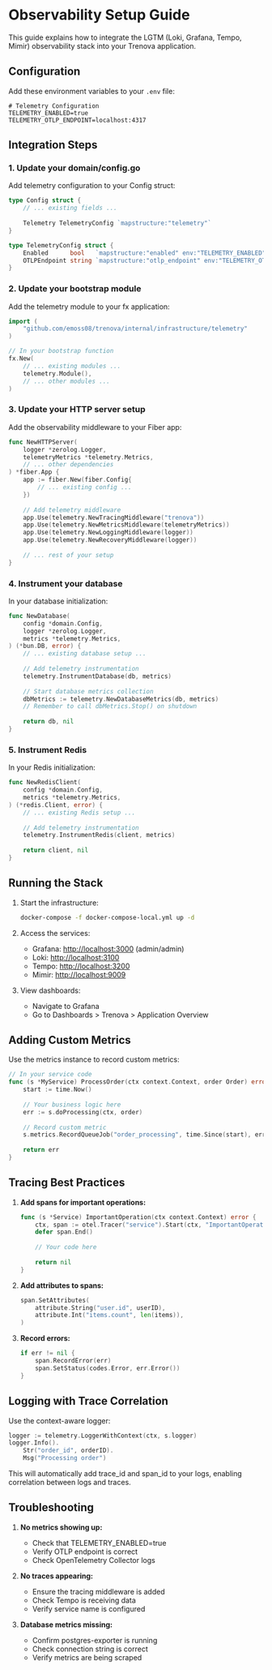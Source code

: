 <!--
Copyright 2023-2025 Eric Moss
Licensed under FSL-1.1-ALv2 (Functional Source License 1.1, Apache 2.0 Future)
Full license: https://github.com/emoss08/Trenova/blob/master/LICENSE.md-->
# Observability Setup Guide

This guide explains how to integrate the LGTM (Loki, Grafana, Tempo, Mimir) observability stack into your Trenova application.

## Configuration

Add these environment variables to your `.env` file:

```env
# Telemetry Configuration
TELEMETRY_ENABLED=true
TELEMETRY_OTLP_ENDPOINT=localhost:4317
```

## Integration Steps

### 1. Update your domain/config.go

Add telemetry configuration to your Config struct:

```go
type Config struct {
    // ... existing fields ...
    
    Telemetry TelemetryConfig `mapstructure:"telemetry"`
}

type TelemetryConfig struct {
    Enabled      bool   `mapstructure:"enabled" env:"TELEMETRY_ENABLED" default:"false"`
    OTLPEndpoint string `mapstructure:"otlp_endpoint" env:"TELEMETRY_OTLP_ENDPOINT" default:"localhost:4317"`
}
```

### 2. Update your bootstrap module

Add the telemetry module to your fx application:

```go
import (
    "github.com/emoss08/trenova/internal/infrastructure/telemetry"
)

// In your bootstrap function
fx.New(
    // ... existing modules ...
    telemetry.Module(),
    // ... other modules ...
)
```

### 3. Update your HTTP server setup

Add the observability middleware to your Fiber app:

```go
func NewHTTPServer(
    logger *zerolog.Logger,
    telemetryMetrics *telemetry.Metrics,
    // ... other dependencies
) *fiber.App {
    app := fiber.New(fiber.Config{
        // ... existing config ...
    })
    
    // Add telemetry middleware
    app.Use(telemetry.NewTracingMiddleware("trenova"))
    app.Use(telemetry.NewMetricsMiddleware(telemetryMetrics))
    app.Use(telemetry.NewLoggingMiddleware(logger))
    app.Use(telemetry.NewRecoveryMiddleware(logger))
    
    // ... rest of your setup
}
```

### 4. Instrument your database

In your database initialization:

```go
func NewDatabase(
    config *domain.Config,
    logger *zerolog.Logger,
    metrics *telemetry.Metrics,
) (*bun.DB, error) {
    // ... existing database setup ...
    
    // Add telemetry instrumentation
    telemetry.InstrumentDatabase(db, metrics)
    
    // Start database metrics collection
    dbMetrics := telemetry.NewDatabaseMetrics(db, metrics)
    // Remember to call dbMetrics.Stop() on shutdown
    
    return db, nil
}
```

### 5. Instrument Redis

In your Redis initialization:

```go
func NewRedisClient(
    config *domain.Config,
    metrics *telemetry.Metrics,
) (*redis.Client, error) {
    // ... existing Redis setup ...
    
    // Add telemetry instrumentation
    telemetry.InstrumentRedis(client, metrics)
    
    return client, nil
}
```

## Running the Stack

1. Start the infrastructure:

   ```bash
   docker-compose -f docker-compose-local.yml up -d
   ```

2. Access the services:
   - Grafana: <http://localhost:3000> (admin/admin)
   - Loki: <http://localhost:3100>
   - Tempo: <http://localhost:3200>
   - Mimir: <http://localhost:9009>

3. View dashboards:
   - Navigate to Grafana
   - Go to Dashboards > Trenova > Application Overview

## Adding Custom Metrics

Use the metrics instance to record custom metrics:

```go
// In your service code
func (s *MyService) ProcessOrder(ctx context.Context, order Order) error {
    start := time.Now()
    
    // Your business logic here
    err := s.doProcessing(ctx, order)
    
    // Record custom metric
    s.metrics.RecordQueueJob("order_processing", time.Since(start), err)
    
    return err
}
```

## Tracing Best Practices

1. **Add spans for important operations:**

   ```go
   func (s *Service) ImportantOperation(ctx context.Context) error {
       ctx, span := otel.Tracer("service").Start(ctx, "ImportantOperation")
       defer span.End()
       
       // Your code here
       
       return nil
   }
   ```

2. **Add attributes to spans:**

   ```go
   span.SetAttributes(
       attribute.String("user.id", userID),
       attribute.Int("items.count", len(items)),
   )
   ```

3. **Record errors:**

   ```go
   if err != nil {
       span.RecordError(err)
       span.SetStatus(codes.Error, err.Error())
   }
   ```

## Logging with Trace Correlation

Use the context-aware logger:

```go
logger := telemetry.LoggerWithContext(ctx, s.logger)
logger.Info().
    Str("order_id", orderID).
    Msg("Processing order")
```

This will automatically add trace_id and span_id to your logs, enabling correlation between logs and traces.

## Troubleshooting

1. **No metrics showing up:**
   - Check that TELEMETRY_ENABLED=true
   - Verify OTLP endpoint is correct
   - Check OpenTelemetry Collector logs

2. **No traces appearing:**
   - Ensure the tracing middleware is added
   - Check Tempo is receiving data
   - Verify service name is configured

3. **Database metrics missing:**
   - Confirm postgres-exporter is running
   - Check connection string is correct
   - Verify metrics are being scraped
